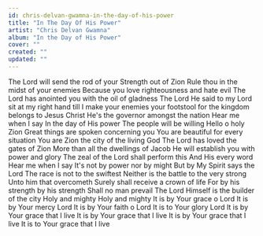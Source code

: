 ```yaml
---
id: chris-delvan-gwamna-in-the-day-of-his-power
title: "In The Day Of His Power"
artist: "Chris Delvan Gwamna"
album: "In the Day of His Power"
cover: ""
created: ""
updated: ""
---
```


The Lord will send the rod of your 
Strength out of Zion
Rule thou in the midst of your enemies
Because you love righteousness and hate evil
The Lord has anointed you with the oil of gladness
The Lord He said to my Lord sit at my right hand till I make your enemies your footstool for the kingdom belongs to Jesus Christ
He's the governor amongst the nation
Hear me when I say
In the day of His power
The people will be willing
Hello o holy Zion
Great things are spoken concerning you
You are beautiful for every situation
You are Zion the city of the living God The Lord has loved the gates of Zion
More than all the dwellings of Jacob
He will establish you with power and glory
The zeal of the Lord shall perform this
And His every word
Hear me when I say
It's not by power nor by might
But by My Spirit says the Lord
The race is not to the swiftest
Neither is the battle to the very strong
Unto him that overcometh
Surely shall receive a crown of life
For by his strength by his strength 
Shall no man prevail
The Lord Himself is the builder of the city
Holy and mighty
Holy and mighty
It is by Your grace o Lord
It is by Your mercy Lord
It is by Your faith o Lord
It is to Your glory Lord
It is by Your grace that I live 
It is by Your grace that I live 
It is by Your grace that I live 
It is to Your grace that I live